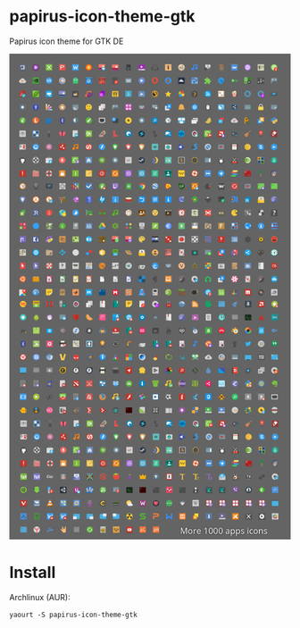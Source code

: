 # papirus-icon-theme-gtk
Papirus icon theme for GTK DE

![Screenshot](preview.png)

# Install
Archlinux (AUR):
```
yaourt -S papirus-icon-theme-gtk
```
